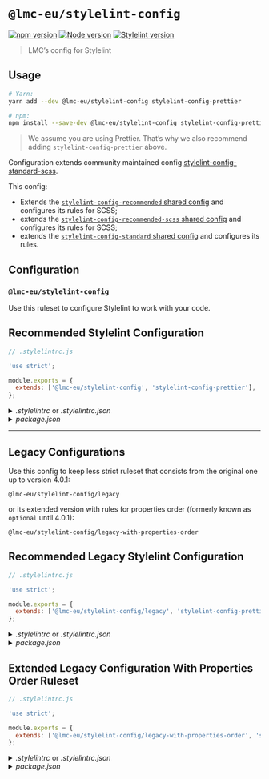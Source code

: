 # `@lmc-eu/stylelint-config`

[![npm version](https://img.shields.io/npm/v/@lmc-eu/stylelint-config?label=npm%20package&logo=npm)](https://www.npmjs.org/package/@lmc-eu/stylelint-config)
[![Node version](https://img.shields.io/node/v/@lmc-eu/stylelint-config.svg?style=flat&logo=nodedotjs)](http://nodejs.org/download/)
[![Stylelint version](https://img.shields.io/npm/dependency-version/@lmc-eu/stylelint-config/peer/stylelint?logo=stylelint)](https://github.com/stylelint/stylelint)

> LMC’s config for Stylelint

## Usage

```bash
# Yarn:
yarn add --dev @lmc-eu/stylelint-config stylelint-config-prettier

# npm:
npm install --save-dev @lmc-eu/stylelint-config stylelint-config-prettier
```

> We assume you are using Prettier. That’s why we also recommend adding
> `stylelint-config-prettier` above.

Configuration extends community maintained config [stylelint-config-standard-scss](https://github.com/stylelint-scss/stylelint-config-standard-scss).

This config:

- Extends the [`stylelint-config-recommended` shared config](https://github.com/stylelint/stylelint-config-recommended) and configures its rules for SCSS;
- extends the [`stylelint-config-recommended-scss` shared config](https://github.com/stylelint-scss/stylelint-config-recommended-scss) and configures its rules for SCSS;
- extends the [`stylelint-config-standard` shared config](https://github.com/stylelint/stylelint-config-standard) and configures its rules.

## Configuration

### `@lmc-eu/stylelint-config`

Use this ruleset to configure Stylelint to work with your code.

## Recommended Stylelint Configuration

```js
// .stylelintrc.js

'use strict';

module.exports = {
  extends: ['@lmc-eu/stylelint-config', 'stylelint-config-prettier'],
};
```

<details>
<summary><i>.stylelintrc</i> or <i>.stylelintrc.json</i></summary>

```json
{
  "extends": ["@lmc-eu/stylelint-config", "stylelint-config-prettier"]
}
```

</details>

<details>
<summary><i>package.json</i></summary>

```json
{
  "stylelint": {
    "extends": ["@lmc-eu/stylelint-config", "stylelint-config-prettier"]
  }
}
```

</details>

---

## Legacy Configurations

Use this config to keep less strict ruleset that consists from the original one up to version 4.0.1:

`@lmc-eu/stylelint-config/legacy`

or its extended version with rules for properties order (formerly known as `optional` until 4.0.1):

`@lmc-eu/stylelint-config/legacy-with-properties-order`

## Recommended Legacy Stylelint Configuration

```js
// .stylelintrc.js

'use strict';

module.exports = {
  extends: ['@lmc-eu/stylelint-config/legacy', 'stylelint-config-prettier'],
};
```

<details>
<summary><i>.stylelintrc</i> or <i>.stylelintrc.json</i></summary>

```json
{
  "extends": ["@lmc-eu/stylelint-config/legacy", "stylelint-config-prettier"]
}
```

</details>

<details>
<summary><i>package.json</i></summary>

```json
{
  "stylelint": {
    "extends": ["@lmc-eu/stylelint-config/legacy", "stylelint-config-prettier"]
  }
}
```

</details>

## Extended Legacy Configuration With Properties Order Ruleset

```js
// .stylelintrc.js

'use strict';

module.exports = {
  extends: ['@lmc-eu/stylelint-config/legacy-with-properties-order', 'stylelint-config-prettier'],
};
```

<details>
<summary><i>.stylelintrc</i> or <i>.stylelintrc.json</i></summary>

```json
{
  "extends": ["@lmc-eu/stylelint-config/legacy-with-properties-order", "stylelint-config-prettier"]
}
```

</details>

<details>
<summary><i>package.json</i></summary>

```json
{
  "stylelint": {
    "extends": ["@lmc-eu/stylelint-config/legacy-with-properties-order", "stylelint-config-prettier"]
  }
}
```

</details>

